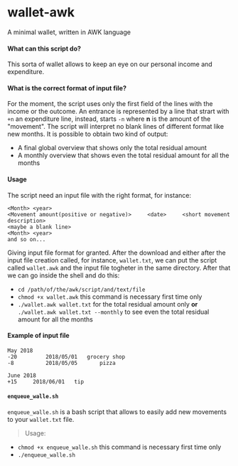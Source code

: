 # wallet-awk
A minimal wallet, written in AWK language



#### What can this script do?

This sorta of wallet allows to keep an eye on our personal income and expenditure.


#### What is the correct format of input file?

For the moment, the script uses only the first field of the lines with the income or the outcome. An entrance is represented by a line that strart with `+n` an expenditure line, instead, starts `-n` where **n** is the amount of the "movement".  The script will interpret no blank lines of different format like new months.
It is possible to obtain two kind of output:
* A final global overview that shows only the total residual amount
* A monthly overview that shows even the total residual amount for all the months

#### Usage

The script need an input file with the right format, for instance:

    <Month> <year>
    <Movement amount(positive or negative)>		<date>     <short movement description>
    <maybe a blank line>
    <Month> <year>
    and so on...


Giving input file format for granted. After the download and either after the input file creation called, for instance, `wallet.txt`, we can put the script called `wallet.awk` and the input file togheter in the same directory. After that we can go inside the shell and do this:
* `cd /path/of/the/awk/script/and/text/file`
* `chmod +x wallet.awk` this command is necessary first time only
* `./wallet.awk wallet.txt` for the total residual amount only **or** `./wallet.awk wallet.txt --monthly` to see even the total residual amount for all the months


#### Example of input file

    May 2018
    -20        	2018/05/01	 grocery shop
    -8         	2018/05/05       pizza

    June 2018
    +15		2018/06/01	 tip
 
 

#### `enqueue_walle.sh`

`enqueue_walle.sh` is a bash script that allows to easily add new movements to your `wallet.txt` file.
  
   > Usage:
   
   * `chmod +x enqueue_walle.sh` this command is necessary first time only
   * `./enqueue_walle.sh`
